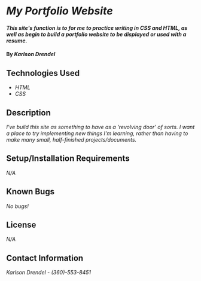 # _My Portfolio Website_

#### _This site's function is to for me to practice writing in CSS and HTML, as well as begin to build a portfolio website to be displayed or used with a resume._

#### By _**Karlson Drendel**_

## Technologies Used

* _HTML_
* _CSS_


## Description

_I've build this site as something to have as a 'revolving door' of sorts. I want a place to try implementing new things I'm learning, rather than having to make many small, half-finished projects/documents._

## Setup/Installation Requirements

_N/A_

## Known Bugs

_No bugs!_

## License

_N/A_

## Contact Information

_Karlson Drendel - (360)-553-8451_
